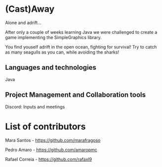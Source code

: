 # (Cast)Away
Alone and adrift...

After only a couple of weeks learning Java we were challenged to create a game implementing the SimpleGraphics library.

You find youself adrift in the open ocean, fighting for survival!
Try to catch as many seagulls as you can, while avoiding the sharks!

## Languages and technologies

Java

## Project Management and Collaboration tools

Discord: Inputs and meetings

# List of contributors

Mara Santos - https://github.com/marafragoso

Pedro Amaro - https://github.com/amaropmc

Rafael Correia - https://github.com/rafaxl9
